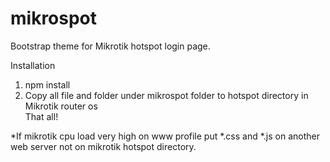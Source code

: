 # mikrospot
Bootstrap theme for Mikrotik hotspot login page.

Installation</br>
1. npm install</br>
2. Copy all file and folder under mikrospot folder to hotspot directory in Mikrotik router os</br>
That all!

*If mikrotik cpu load very high on www profile put *.css and *.js on another web server not on mikrotik hotspot directory.

